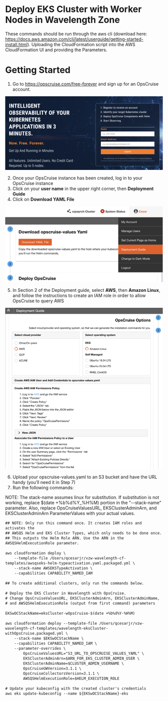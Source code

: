 # Deploy EKS Cluster with Worker Nodes in Wavelength Zone

These commands should be run through the aws cli (download here: https://docs.aws.amazon.com/cli/latest/userguide/getting-started-install.html). Uploading the CloudFormation script into the AWS CloudFormation UI and providing the Parameters.

# Getting Started
1. Go to https://opscruise.com/free-forever and sign up for an OpsCruise account.

![OpsCruise Registration](./README_images/OpsCruise_Registration.png)

2. Once your OpsCruise instance has been created, log in to your OpsCruise instance
3. Click on your **user name** in the upper right corner, then **Deployment Guide**
4. Click on **Download YAML File**

![OpsCruise Deployment Guide](./README_images/OpsCruise_DeploymentGuide.png)

5. In Section 2 of the Deployment guide, select **AWS**, then **Amazon Linux**, and follow the instructions to create an IAM role in order to allow OpsCruise to query AWS

![OpsCruise Deployment Guide AWS](./README_images/OpsCruise_DeploymentGuideAWS.png)

6. Upload your opscruise-values.yaml to an S3 bucket and have the URL handy (you’ll need it in Step 7)
7. Run the following commands:


NOTE: The stack-name assumes linux for substitution. If substitution is not working, replace \$(date +%b%d%Y_%H%M) portion in the "--stack-name" parameter. Also, replace OpsCruiseValuesURL, EKSClusterAdminArn, and EKSClusterAdminArn ParameterValues with your actual values.

```
## NOTE: Only run this command once. It creates IAM roles and activates the
## AWSQS Helm and EKS Cluster Types, which only needs to be done once.
## This outputs the Helm Role ARN. Use the ARN in the AWSQSHelmExecutionRole parameter.

aws cloudformation deploy \
    --template-file /Users/qcesarjr/vzw-wavelength-cf-templates/awsqseks-helm-typeactivation.yaml.packaged.yml \
    --stack-name AWSEKSTypeActivation \
    --capabilities CAPABILITY_NAMED_IAM

## To create additional clusters, only run the commands below.

# Deploy the EKS Cluster in Wavelength with OpsCruise.
# Change OpsCruiseValuesURL, EKSClusterAdminArn, EKSClusterAdminName,
# and AWSQSHelmExecutionRole (output from first command) parameters

EKSwOCStackName=eksCluster-wOpsCruise-$(date +%b%d%Y-%H%M)

aws cloudformation deploy --template-file /Users/qcesarjr/vzw-wavelength-cf-templates/wavelength-eksCluster-withOpsCruise.packaged.yml \
    --stack-name $EKSwOCStackName \
    --capabilities CAPABILITY_NAMED_IAM \
    --parameter-overrides \
        OpsCruiseValuesURL="S3_URL_TO_OPSCRUISE_VALUES_YAML" \
        EKSClusterAdminArn=$ARN_FOR_EKS_CLUSTER_ADMIN_USER \
        EKSClusterAdminName=$CLUSTER_ADMIN_USERNAME \
        OpsCruiseGWVersion=3.1.1 \
        OpsCruiseCollectorsVersion=3.1.1 \
        AWSQSHelmExecutionRole=$HELM_EXECUTION_ROLE

# Update your kubeconfig with the created cluster's credentials
aws eks update-kubeconfig --name ${EKSwOCStackName}-eks